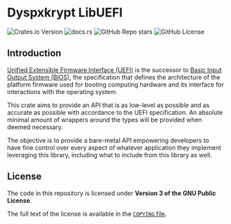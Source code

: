 # Dyspxkrypt LibUEFI

![Crates.io Version](https://img.shields.io/crates/v/dyspxkrupt-libuefi?style=for-the-badge)
![docs.rs](https://img.shields.io/docsrs/dyspxkrupt-libuefi?style=for-the-badge)
![GitHub Repo stars](https://img.shields.io/github/stars/dyspxkrypt-os/dyspxkrypt-libuefi?style=for-the-badge)
![GitHub License](https://img.shields.io/github/license/dyspxkrypt-os/dyspxkrypt-libuefi?style=for-the-badge)

## Introduction

[Unified Extensible Firmware Interface (UEFI)] is the successor to [Basic Input Output System (BIOS)], the specification
that defines the architecture of the platform firmware used for booting computing hardware and its interface for interactions
with the operating system.

[Basic Input Output System (BIOS)]: https://en.wikipedia.org/wiki/BIOS
[Unified Extensible Firmware Interface (UEFI)]: https://en.wikipedia.org/wiki/UEFI

This crate aims to provide an API that is as low-level as possible and as accurate as possible with accordance to the UEFI
specification. An absolute minimal amount of wrappers around the types will be provided when deemed necessary.

The objective is to provide a bare-metal API empowering developers to have fine control over every aspect of whatever application
they implement leveraging this library, including what to include from this library as well.

## License

The code in this repository is licensed under **Version 3 of the GNU Public License**.

The full text of the license is available in the [`COPYING` file].

[`COPYING` file]: ./COPYING
